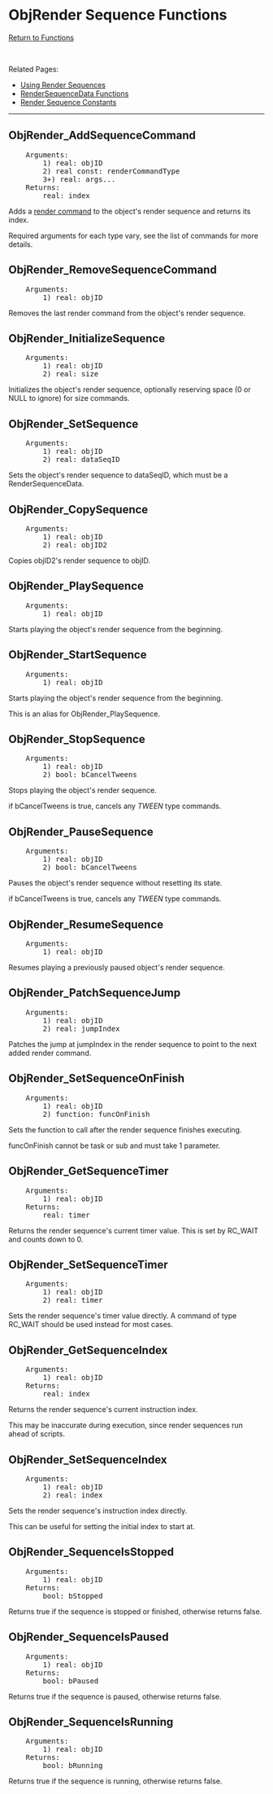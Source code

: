 ﻿# ObjRender Sequence Functions

[Return to Functions](../functions.html)

&nbsp;

Related Pages:
- [Using Render Sequences](./render_sequences.html)
- [RenderSequenceData Functions](./render_sequence_data.html)
- [Render Sequence Constants](./render_sequence_constants.html)

---

## ObjRender_AddSequenceCommand
<pre>
    Arguments:
        1) real: objID
        2) real const: renderCommandType
        3+) real: args...
    Returns:
        real: index
</pre>
Adds a [render command](./render_sequence_constants.html) to the object's render sequence and returns its index.

Required arguments for each type vary, see the list of commands for more details.

## ObjRender_RemoveSequenceCommand
<pre>
    Arguments:
        1) real: objID
</pre>
Removes the last render command from the object's render sequence.

## ObjRender_InitializeSequence
<pre>
    Arguments:
        1) real: objID
        2) real: size
</pre>
Initializes the object's render sequence, optionally reserving space (0 or NULL to ignore) for size commands.

## ObjRender_SetSequence
<pre>
    Arguments:
        1) real: objID
        2) real: dataSeqID
</pre>
Sets the object's render sequence to dataSeqID, which must be a RenderSequenceData.

## ObjRender_CopySequence
<pre>
    Arguments:
        1) real: objID
        2) real: objID2
</pre>
Copies objID2's render sequence to objID.

## ObjRender_PlaySequence
<pre>
    Arguments:
        1) real: objID
</pre>
Starts playing the object's render sequence from the beginning.

## ObjRender_StartSequence
<pre>
    Arguments:
        1) real: objID
</pre>
Starts playing the object's render sequence from the beginning.

This is an alias for ObjRender_PlaySequence.

## ObjRender_StopSequence
<pre>
    Arguments:
        1) real: objID
        2) bool: bCancelTweens
</pre>
Stops playing the object's render sequence.

if bCancelTweens is true, cancels any _TWEEN_ type commands.

## ObjRender_PauseSequence
<pre>
    Arguments:
        1) real: objID
        2) bool: bCancelTweens
</pre>
Pauses the object's render sequence without resetting its state.

if bCancelTweens is true, cancels any _TWEEN_ type commands.

## ObjRender_ResumeSequence
<pre>
    Arguments:
        1) real: objID
</pre>
Resumes playing a previously paused object's render sequence.

## ObjRender_PatchSequenceJump
<pre>
    Arguments:
        1) real: objID
        2) real: jumpIndex
</pre>
Patches the jump at jumpIndex in the render sequence to point to the next added render command.

## ObjRender_SetSequenceOnFinish
<pre>
    Arguments:
        1) real: objID
        2) function: funcOnFinish
</pre>
Sets the function to call after the render sequence finishes executing.

funcOnFinish cannot be task or sub and must take 1 parameter.

## ObjRender_GetSequenceTimer
<pre>
    Arguments:
        1) real: objID
    Returns:
        real: timer
</pre>
Returns the render sequence's current timer value. This is set by RC_WAIT and counts down to 0.

## ObjRender_SetSequenceTimer
<pre>
    Arguments:
        1) real: objID
        2) real: timer
</pre>
Sets the render sequence's timer value directly. A command of type RC_WAIT should be used instead for most cases.

## ObjRender_GetSequenceIndex
<pre>
    Arguments:
        1) real: objID
    Returns:
        real: index
</pre>
Returns the render sequence's current instruction index.

This may be inaccurate during execution, since render sequences run ahead of scripts.

## ObjRender_SetSequenceIndex
<pre>
    Arguments:
        1) real: objID
        2) real: index
</pre>
Sets the render sequence's instruction index directly.

This can be useful for setting the initial index to start at.

## ObjRender_SequenceIsStopped
<pre>
    Arguments:
        1) real: objID
    Returns:
        bool: bStopped
</pre>
Returns true if the sequence is stopped or finished, otherwise returns false.

## ObjRender_SequenceIsPaused
<pre>
    Arguments:
        1) real: objID
    Returns:
        bool: bPaused
</pre>
Returns true if the sequence is paused, otherwise returns false.

## ObjRender_SequenceIsRunning
<pre>
    Arguments:
        1) real: objID
    Returns:
        bool: bRunning
</pre>
Returns true if the sequence is running, otherwise returns false.